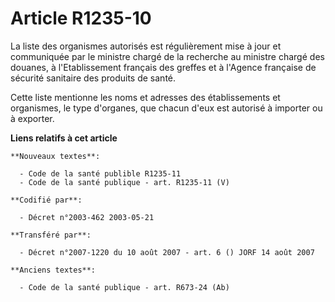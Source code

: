 # Article R1235-10

La liste des organismes autorisés est régulièrement mise à jour et communiquée par le ministre chargé de la recherche au
ministre chargé des douanes, à l'Etablissement français des greffes et à l'Agence française de sécurité sanitaire des
produits de santé.

Cette liste mentionne les noms et adresses des établissements et organismes, le type d'organes, que chacun d'eux est autorisé
à importer ou à exporter.

**Liens relatifs à cet article**

	**Nouveaux textes**:

	  - Code de la santé publible R1235-11
	  - Code de la santé publique - art. R1235-11 (V)

	**Codifié par**:

	  - Décret n°2003-462 2003-05-21

	**Transféré par**:

	  - Décret n°2007-1220 du 10 août 2007 - art. 6 () JORF 14 août 2007

	**Anciens textes**:

	  - Code de la santé publique - art. R673-24 (Ab)
